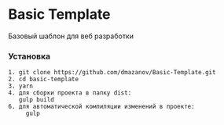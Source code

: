 # Basic Template
Базовый шаблон для веб разработки

### Установка
```
1. git clone https://github.com/dmazanov/Basic-Template.git
2. cd basic-template
3. yarn
4. для сборки проекта в папку dist:
   gulp build
6. для автоматической компиляции изменений в проекте:
	 gulp
```